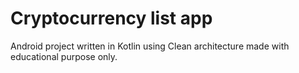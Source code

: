 # Cryptocurrency list app

Android project written in Kotlin using Clean architecture made with educational purpose only.